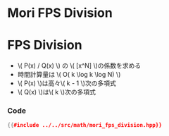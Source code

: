 # Mori FPS Division


# FPS Division

- \\( P(x) / Q(x) \\) の \\( [x^N] \\)の係数を求める
- 時間計算量は \\( O( k \log k \log N) \\)
- \\( P(x) \\)は高々\\( k - 1 \\)次の多項式
- \\( Q(x) \\)は\\( k \\)次の多項式


### Code



```cpp
{{#include ../../src/math/mori_fps_division.hpp}}
```
